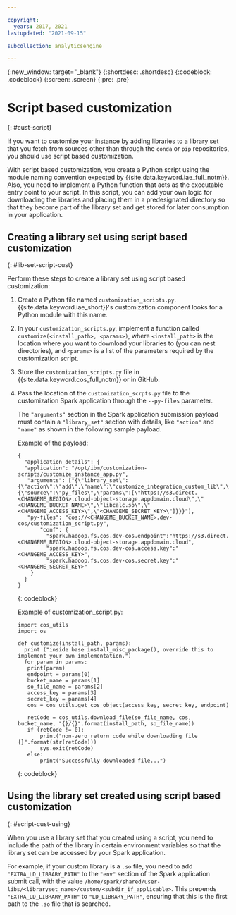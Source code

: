 ```yaml
---

copyright:
  years: 2017, 2021
lastupdated: "2021-09-15"

subcollection: analyticsengine

---
```


<!-- Attribute definitions -->
{:new_window: target="_blank"}
{:shortdesc: .shortdesc}
{:codeblock: .codeblock}
{:screen: .screen}
{:pre: .pre}

# Script based customization
{: #cust-script}

If you want to customize your instance by adding libraries to a library set that you fetch from sources other than through the `conda` or `pip` repositories, you should use script based customization.

With script based customization, you create a Python script using the module naming convention expected by {{site.data.keyword.iae_full_notm}}. Also, you need to implement a Python function that acts as the executable entry point to your script. In this script, you can add your own logic for downloading the libraries and placing them in a predesignated directory so that they become part of the library set and get stored for later consumption in your application.

## Creating a library set using script based customization
{: #lib-set-script-cust}

Perform these steps to create a library set using script based customization:
1. Create a Python file named `customization_scripts.py`. {{site.data.keyword.iae_short}}'s customization component looks for a Python module with this name.
1. In your `customization_scripts.py`, implement a function called `customize(<install_path>, <params>)`, where `<install_path>` is the location where you want to download your libraries to (you can nest directories), and `<params>` is a list of the parameters required by the customization script.
1. Store the `customization_scripts.py` file in {{site.data.keyword.cos_full_notm}} or in GitHub.
1. Pass the location of the `customization_scrpts.py` file to the customization Spark application through the `--py-files`  parameter.

   The `"arguments"` section in the Spark application submission payload must contain a `"library_set"` section with details, like `"action"` and `"name"` as shown in the following sample payload.

   Example of the payload:
   ```
   {
     "application_details": {
     "application": "/opt/ibm/customization-scripts/customize_instance_app.py",
      "arguments": ["{\"library_set\":{\"action\":\"add\",\"name\":\"customize_integration_custom_lib\",\"script\":{\"source\":\"py_files\",\"params\":[\"https://s3.direct.<CHANGEME_REGION>.cloud-object-storage.appdomain.cloud\",\"<CHANGEME_BUCKET_NAME>\",\"libcalc.so\",\"<CHANGEME_ACCESS_KEY>\",\"<CHANGEME_SECRET_KEY>\"]}}}"],
      "py-files": "cos://<CHANGEME_BUCKET_NAME>.dev-cos/customization_script.py",
          "conf": {
            "spark.hadoop.fs.cos.dev-cos.endpoint":"https://s3.direct.<CHANGEME_REGION>.cloud-object-storage.appdomain.cloud",
            "spark.hadoop.fs.cos.dev-cos.access.key":"<CHANGEME_ACCESS_KEY>",
            "spark.hadoop.fs.cos.dev-cos.secret.key":"<CHANGEME_SECRET_KEY>"
       }
     }
   }
   ```
   {: codeblock}

   Example of customization_script.py:
    ```
    import cos_utils
    import os

    def customize(install_path, params):
      print ("inside base install_misc_package(), override this to implement your own implementation.")
      for param in params:
       print(param)
       endpoint = params[0]
       bucket_name = params[1]
       so_file_name = params[2]
       access_key = params[3]
       secret_key = params[4]
       cos = cos_utils.get_cos_object(access_key, secret_key, endpoint)

       retCode = cos_utils.download_file(so_file_name, cos, bucket_name, "{}/{}".format(install_path, so_file_name))
       if (retCode != 0):
           print("non-zero return code while downloading file    {}".format(str(retCode)))
           sys.exit(retCode)
       else:
           print("Successfully downloaded file...")
    ```
   {: codeblock}

## Using the library set created using script based customization
{: #script-cust-using}

When you use a library set that you created using a script, you need to include the path of the library in certain environment variables so that the library set can be accessed by your Spark application.

For example, if your custom library is a `.so` file, you need to add `"EXTRA_LD_LIBRARY_PATH"` to the `"env"` section of the Spark  application submit call, with the value `/home/spark/shared/user-libs/<libraryset_name>/custom/<subdir_if_applicable>`. This  prepends `"EXTRA_LD_LIBRARY_PATH"` to `"LD_LIBRARY_PATH"`, ensuring that this is the first path to the `.so` file that is searched.
